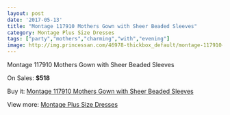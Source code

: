```yaml
---
layout: post
date: '2017-05-13'
title: "Montage 117910 Mothers Gown with Sheer Beaded Sleeves"
category: Montage Plus Size Dresses
tags: ["party","mothers","charming","with","evening"]
image: http://img.princessan.com/46978-thickbox_default/montage-117910-mothers-gown-with-sheer-beaded-sleeves.jpg
---
```

Montage 117910 Mothers Gown with Sheer Beaded Sleeves

On Sales: **$518**
<a href="https://www.princessan.com/en/montage-plus-size-dresses/21441-montage-117910-mothers-gown-with-sheer-beaded-sleeves.html"><amp-img layout="responsive" width="600" height="600" src="//img.princessan.com/46978-thickbox_default/montage-117910-mothers-gown-with-sheer-beaded-sleeves.jpg" alt="Montage 117910 Mothers Gown with Sheer Beaded Sleeves 0" /></a>
<a href="https://www.princessan.com/en/montage-plus-size-dresses/21441-montage-117910-mothers-gown-with-sheer-beaded-sleeves.html"><amp-img layout="responsive" width="600" height="600" src="//img.princessan.com/46980-thickbox_default/montage-117910-mothers-gown-with-sheer-beaded-sleeves.jpg" alt="Montage 117910 Mothers Gown with Sheer Beaded Sleeves 1" /></a>
<a href="https://www.princessan.com/en/montage-plus-size-dresses/21441-montage-117910-mothers-gown-with-sheer-beaded-sleeves.html"><amp-img layout="responsive" width="600" height="600" src="//img.princessan.com/46979-thickbox_default/montage-117910-mothers-gown-with-sheer-beaded-sleeves.jpg" alt="Montage 117910 Mothers Gown with Sheer Beaded Sleeves 2" /></a>

Buy it: [Montage 117910 Mothers Gown with Sheer Beaded Sleeves](https://www.princessan.com/en/montage-plus-size-dresses/21441-montage-117910-mothers-gown-with-sheer-beaded-sleeves.html "Montage 117910 Mothers Gown with Sheer Beaded Sleeves")

View more: [Montage Plus Size Dresses](https://www.princessan.com/en/182-montage-plus-size-dresses "Montage Plus Size Dresses")